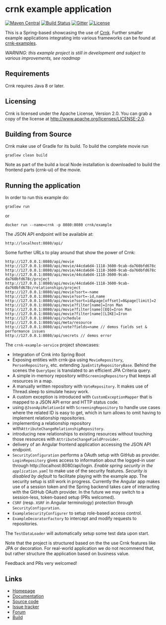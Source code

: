 # crnk example application


[![Maven Central](https://img.shields.io/maven-central/v/io.crnk/crnk-core.svg)](http://mvnrepository.com/artifact/io.crnk/crnk-core)
[![Build Status](https://travis-ci.org/crnk-project/crnk-example.svg?branch=master)](https://travis-ci.org/crnk-project/crnk-example)
[![Gitter](https://img.shields.io/gitter/room/crkn-io/lobby.svg)](https://gitter.im/crnk-io/Lobby)
[![License](https://img.shields.io/badge/License-Apache%202.0-yellowgreen.svg)](https://github.com/crnk-project/crnk-framework/blob/master/LICENSE.txt)

This is a Spring-based showcasing the use of [Crnk](https://github.com/crnk-project/crnk-framework).
Further smaller example applications integrating into various frameworks can be found at 
[crnk-examples](https://github.com/crnk-project/crnk-framework/tree/master/crnk-examples).

*WARNING: this example project is still in development and subject to various improvements, see roadmap*

## Requirements

Crnk requires Java 8 or later. 

## Licensing

Crnk is licensed under the Apache License, Version 2.0.
You can grab a copy of the license at http://www.apache.org/licenses/LICENSE-2.0.


## Building from Source

Crnk make use of Gradle for its build. To build the complete movie run

    gradlew clean build
    
Note as part of the build a local Node installation is downloaded to build the frontend parts (crnk-ui) of the movie.    


## Running the application

In order to run this example do:

	gradlew run

or

    docker run --name=crnk -p 8080:8080 crnk/example

The JSON API endpoint will be available at:
 	
 	http://localhost:8080/api/
 	
Some further URLs to play around that show the power of Crnk:

    http://127.0.0.1:8080/api/movie
    http://127.0.0.1:8080/api/movie/44cda6d4-1118-3600-9cab-da760bfd678c
    http://127.0.0.1:8080/api/movie/44cda6d4-1118-3600-9cab-da760bfd678c
    http://127.0.0.1:8080/api/movie/44cda6d4-1118-3600-9cab-da760bfd678c/project
    http://127.0.0.1:8080/api/movie/44cda6d4-1118-3600-9cab-da760bfd678c/relationships/project
    http://127.0.0.1:8080/api/movie?sort=-name
    http://127.0.0.1:8080/api/movie?sort=-id,name
    http://127.0.0.1:8080/api/movie?sort=id&page[offset]=0&page[limit]=2
    http://127.0.0.1:8080/api/movie?filter[name]=Iron Man
    http://127.0.0.1:8080/api/movie?filter[name][EQ]=Iron Man
    http://127.0.0.1:8080/api/movie?filter[name][LIKE]=Iron
    http://127.0.0.1:8080/api/schedule
    http://127.0.0.1:8080/api/meta/resource
    http://127.0.0.1:8080/api/vote?fields=name // demos fields set & performance issues
    http://127.0.0.1:8080/api/secrets // demos error
 	

The `crnk-example-service` project showcases:

- Integration of Crnk into Spring Boot
- Exposing entities with crnk-jpa using `MovieRepository`, `PersonRepository`, etc. extending `JpaEntityRepositoryBase`.
  Behind the scenes the `QuerySpec` is translated to an efficient JPA Criteria query.
- A simple in-memory repository with`ScreeningRepository` that keeps all resources in a map.
- A manually written repository with `VoteRepository`. It makes use of Thread.sleep to simulate heavy work.
- A custom exception is introduced with `CustomExceptionMapper` that is mapped to a JSON API error and HTTP status code.
- using `@JsonApiRelationId` with `ScreeningRepository` to
  handle use cases where the related ID is easy to get, which in turn allows
  to omit having to implement relationship repositories.
- implementing a relationship repository with`AttributeChangeRelationshipRepository`.
- introducing new relationships to existing resources
  without touching those resources with `AttributeChangeFieldProvider`.  
- delivery of an Angular frontend application accessing the JSON API endpoint.
- `SecurityConfiguration` performs a OAuth setup with GitHub as provider.
  `LoginRepository` gives access to information about the logged-in user through http://localhost:8080/api/login.
  *Enable spring security in the `application.yaml`* to make use of the security features.
  *Security is disabled by default* to facilitate playing with the example app.
   The security setup is still work in progress. Currently the Angular app makes use of a session token
   and the Spring backend takes care of interacting with the GitHub OAuth provider. 
   In the future we may switch to a session-less, token-based setup (PRs welcomed).
- `CSRF` (resp. `XSRF` in Angular terminology) protection through `SecurityConfiguration`. 
- `ExampleSecurityConfigurer` to setup role-based access control.
- `ExampleDecoratorFactory` to intercept and modify requests to repositories.

The `TestDataLoader` will automatically setup some test data upon start.

Note that the project is structured based on the the use Crnk features like
JPA or decoration. For real-world application we do not recommend that, but rather
structure the application based on business value.

Feedback and PRs very welcomed!


## Links

* [Homepage](http://www.crnk.io)
* [Documentation](http://www.crnk.io/releases/stable/documentation/)
* [Source code](https://github.com/crnk-project/crnk-example/)
* [Issue tracker](https://github.com/crnk-project/crnk-example/issues)
* [Forum](https://gitter.im/crnk-io/Lobby)
* [Build](https://travis-ci.org/crnk-project/crnk-example/)
